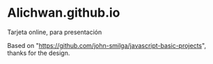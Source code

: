 # Alichwan.github.io

Tarjeta online, para presentación

Based on "https://github.com/john-smilga/javascript-basic-projects", thanks for the design.
